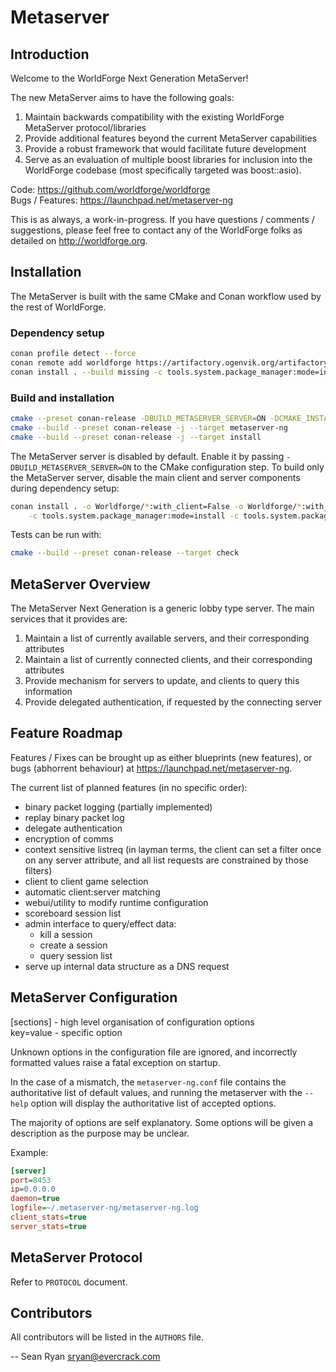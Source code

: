# Metaserver

## Introduction
Welcome to the WorldForge Next Generation MetaServer!

The new MetaServer aims to have the following goals:

1. Maintain backwards compatibility with the existing WorldForge MetaServer protocol/libraries
2. Provide additional features beyond the current MetaServer capabilities
3. Provide a robust framework that would facilitate future development
4. Serve as an evaluation of multiple boost libraries for inclusion into the WorldForge codebase (most specifically targeted was boost::asio).

Code: https://github.com/worldforge/worldforge  
Bugs / Features: https://launchpad.net/metaserver-ng

This is as always, a work-in-progress. If you have questions / comments / suggestions, please feel free to contact any of the WorldForge folks as detailed on <http://worldforge.org>.

## Installation
The MetaServer is built with the same CMake and Conan workflow used by the rest of WorldForge.

### Dependency setup

```bash
conan profile detect --force
conan remote add worldforge https://artifactory.ogenvik.org/artifactory/api/conan/conan-local
conan install . --build missing -c tools.system.package_manager:mode=install -c tools.system.package_manager:sudo=True
```

### Build and installation

```bash
cmake --preset conan-release -DBUILD_METASERVER_SERVER=ON -DCMAKE_INSTALL_PREFIX=./build/install/release
cmake --build --preset conan-release -j --target metaserver-ng
cmake --build --preset conan-release -j --target install
```

The MetaServer server is disabled by default. Enable it by passing `-DBUILD_METASERVER_SERVER=ON` to the CMake configuration step. To build only the MetaServer server, disable the main client and server components during dependency setup:

```bash
conan install . -o Worldforge/*:with_client=False -o Worldforge/*:with_server=False --build missing \
    -c tools.system.package_manager:mode=install -c tools.system.package_manager:sudo=True
```

Tests can be run with:

```bash
cmake --build --preset conan-release --target check
```

## MetaServer Overview
The MetaServer Next Generation is a generic lobby type server. The main services that it provides are:

1. Maintain a list of currently available servers, and their corresponding attributes
2. Maintain a list of currently connected clients, and their corresponding attributes
3. Provide mechanism for servers to update, and clients to query this information
4. Provide delegated authentication, if requested by the connecting server

## Feature Roadmap
Features / Fixes can be brought up as either blueprints (new features), or bugs (abhorrent behaviour) at https://launchpad.net/metaserver-ng.

The current list of planned features (in no specific order):

- binary packet logging (partially implemented)
- replay binary packet log
- delegate authentication
- encryption of comms
- context sensitive listreq (in layman terms, the client can set a filter once on any server attribute, and all list requests are constrained by those filters)
- client to client game selection
- automatic client:server matching
- webui/utility to modify runtime configuration
- scoreboard session list
- admin interface to query/effect data:
  - kill a session
  - create a session
  - query session list
- serve up internal data structure as a DNS request

## MetaServer Configuration
[sections] - high level organisation of configuration options  
key=value  - specific option

Unknown options in the configuration file are ignored, and incorrectly formatted values raise a fatal exception on startup.

In the case of a mismatch, the `metaserver-ng.conf` file contains the authoritative list of default values, and running the metaserver with the `--help` option will display the authoritative list of accepted options.

The majority of options are self explanatory. Some options will be given a description as the purpose may be unclear.

Example:

```ini
[server]
port=8453
ip=0.0.0.0
daemon=true
logfile=~/.metaserver-ng/metaserver-ng.log
client_stats=true
server_stats=true
```

## MetaServer Protocol
Refer to `PROTOCOL` document.

## Contributors
All contributors will be listed in the `AUTHORS` file.

-- Sean Ryan <sryan@evercrack.com>
